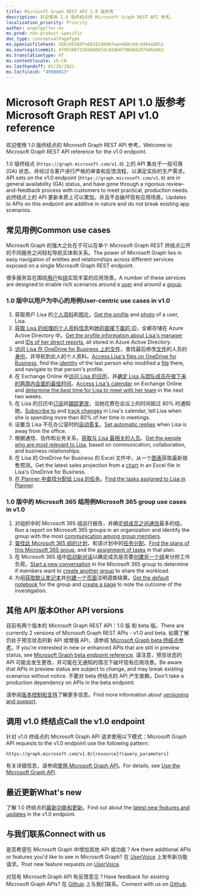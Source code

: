 ```yaml
---
title: Microsoft Graph REST API 1.0 版参考
description: 欢迎使用 1.0 版终结点的 Microsoft Graph REST API 参考。
localization_priority: Priority
author: angelgolfer-ms
ms.prod: non-product-specific
doc_type: conceptualPageType
ms.openlocfilehash: 56bc6b580fe691810600feee468c94cdd8a4d852
ms.sourcegitcommit: 479b366f3265b666fdc024b0f90b8d29764bb4b2
ms.translationtype: HT
ms.contentlocale: zh-CN
ms.lasthandoff: 01/26/2021
ms.locfileid: "49980813"
---
```

# <a name="microsoft-graph-rest-api-v10-reference"></a><span data-ttu-id="c78ba-103">Microsoft Graph REST API 1.0 版参考</span><span class="sxs-lookup"><span data-stu-id="c78ba-103">Microsoft Graph REST API v1.0 reference</span></span>

<span data-ttu-id="c78ba-104">欢迎使用 1.0 版终结点的 Microsoft Graph REST API 参考。</span><span class="sxs-lookup"><span data-stu-id="c78ba-104">Welcome to Microsoft Graph REST API reference for the v1.0 endpoint.</span></span>

<span data-ttu-id="c78ba-105">1.0 版终结点 (`https://graph.microsoft.com/v1.0`) 上的 API 集处于一般可用 (GA) 状态，并经过与客户进行严格的审查和反馈流程，以满足实际的生产需求。</span><span class="sxs-lookup"><span data-stu-id="c78ba-105">API sets on the v1.0 endpoint (`https://graph.microsoft.com/v1.0`) are in general availability (GA) status, and have gone through a rigorous review-and-feedback process with customers to meet practical, production needs.</span></span> <span data-ttu-id="c78ba-106">此终结点上的 API 更新本质上可以累加，并且不会破坏现有应用场景。</span><span class="sxs-lookup"><span data-stu-id="c78ba-106">Updates to APIs on this endpoint are additive in nature and do not break existing app scenarios.</span></span>

## <a name="common-use-cases"></a><span data-ttu-id="c78ba-107">常见用例</span><span class="sxs-lookup"><span data-stu-id="c78ba-107">Common use cases</span></span>

<span data-ttu-id="c78ba-108">Microsoft Graph 的强大之处在于可以在单个 Microsoft Graph REST 终结点公开的不同服务之间轻松导航实体和关系。</span><span class="sxs-lookup"><span data-stu-id="c78ba-108">The power of Microsoft Graph lies in easy navigation of entities and relationships across different services exposed on a single Microsoft Graph REST endpoint.</span></span>

<span data-ttu-id="c78ba-109">很多服务旨在围绕[用户](./resources/user.md)和[组](./resources/group.md)实现丰富的应用场景。</span><span class="sxs-lookup"><span data-stu-id="c78ba-109">A number of these services are designed to enable rich scenarios around a [user](./resources/user.md) and around a [group](./resources/group.md).</span></span>

### <a name="user-centric-use-cases-in-v10"></a><span data-ttu-id="c78ba-110">1.0 版中以用户为中心的用例</span><span class="sxs-lookup"><span data-stu-id="c78ba-110">User-centric use cases in v1.0</span></span>

1. <span data-ttu-id="c78ba-111">获取用户 Lisa 的[个人资料](./api/user-get.md)和[照片](./resources/profilephoto.md)。</span><span class="sxs-lookup"><span data-stu-id="c78ba-111">[Get the profile](./api/user-get.md) and [photo](./resources/profilephoto.md) of a user, Lisa.</span></span>
2. <span data-ttu-id="c78ba-112">[获取 Lisa 的经理的个人资料信息](./api/user-list-manager.md)和[她的直接下属的 ID](./api/user-list-directreports.md)，全都存储在 Azure Active Directory 中。</span><span class="sxs-lookup"><span data-stu-id="c78ba-112">[Get the profile information about Lisa's manager](./api/user-list-manager.md) and [IDs of her direct reports](./api/user-list-directreports.md), all stored in Azure Active Directory.</span></span>
3. <span data-ttu-id="c78ba-113">[访问 Lisa 在 OneDrive for Business 上的文件](./api/driveitem-list-children.md)，查找最后修改[文件](./resources/driveitem.md)的人员的[身份](./resources/identityset.md)，并导航到此人的个人资料。</span><span class="sxs-lookup"><span data-stu-id="c78ba-113">[Access Lisa's files on OneDrive for Business](./api/driveitem-list-children.md), find the [identity](./resources/identityset.md) of the last person who modified a [file](./resources/driveitem.md) there, and navigate to that person's profile.</span></span>
4. <span data-ttu-id="c78ba-114">在 Exchange Online 中[访问 Lisa 的日历](./api/calendar-get.md)，并[确定 Lisa 与团队成员在接下来的两周内会面的最佳时间](./api/user-findmeetingtimes.md)。</span><span class="sxs-lookup"><span data-stu-id="c78ba-114">[Access Lisa's calendar](./api/calendar-get.md) on Exchange Online and [determine the best time for Lisa to meet with her team](./api/user-findmeetingtimes.md) in the next two weeks.</span></span>
5. <span data-ttu-id="c78ba-115">在 Lisa 的日历中[订阅](./api/subscription-post-subscriptions.md)并[跟踪更改](./api/event-delta.md)，当她花费在会议上的时间超过 80% 时通知她。</span><span class="sxs-lookup"><span data-stu-id="c78ba-115">[Subscribe to](./api/subscription-post-subscriptions.md) and [track changes](./api/event-delta.md) in Lisa's calendar, tell Lisa when she is spending more than 80% of her time in meetings.</span></span>
6. <span data-ttu-id="c78ba-116">设置当 Lisa 不在办公室时的[自动答复](./api/user-update-mailboxsettings.md#example-1)。</span><span class="sxs-lookup"><span data-stu-id="c78ba-116">[Set automatic replies](./api/user-update-mailboxsettings.md#example-1) when Lisa is away from the office.</span></span>
7. <span data-ttu-id="c78ba-117">根据通信、协作和业务关系，[获取与 Lisa 最相关的人员](./api/user-list-people.md)。</span><span class="sxs-lookup"><span data-stu-id="c78ba-117">[Get the people who are most relevant to Lisa](./api/user-list-people.md), based on communication, collaboration, and business relationships.</span></span>
8. <span data-ttu-id="c78ba-118">在 Lisa 的 OneDrive for Business 的 Excel 文件中，从一个[图表](./resources/chart.md)获取最新销售预测。</span><span class="sxs-lookup"><span data-stu-id="c78ba-118">Get the latest sales projection from a [chart](./resources/chart.md) in an Excel file in Lisa's OneDrive for Business.</span></span>
9. <span data-ttu-id="c78ba-119">[在 Planner 中查找分配给 Lisa 的任务](./api/planneruser-list-tasks.md)。</span><span class="sxs-lookup"><span data-stu-id="c78ba-119">[Find the tasks assigned to Lisa in Planner](./api/planneruser-list-tasks.md).</span></span>

### <a name="microsoft-365-group-use-cases-in-v10"></a><span data-ttu-id="c78ba-120">1.0 版中的 Microsoft 365 组用例</span><span class="sxs-lookup"><span data-stu-id="c78ba-120">Microsoft 365 group use cases in v1.0</span></span>

1. <span data-ttu-id="c78ba-121">对组织中的 Microsoft 365 组运行报告，并确定[组成员之间通信](./api/reportroot-getoffice365groupsactivitycounts.md)最多的组。</span><span class="sxs-lookup"><span data-stu-id="c78ba-121">Run a report on Microsoft 365 groups in an organization and identify the group with the most [communication among group members](./api/reportroot-getoffice365groupsactivitycounts.md).</span></span>
2. <span data-ttu-id="c78ba-122">[查找此 Microsoft 365 组的计划](./api/plannergroup-list-plans.md)，和该计划中的[任务分配](./resources/plannerassignments.md)。</span><span class="sxs-lookup"><span data-stu-id="c78ba-122">[Find the plans of this Microsoft 365 group](./api/plannergroup-list-plans.md), and the [assignment of tasks](./resources/plannerassignments.md) in that plan.</span></span>
3. <span data-ttu-id="c78ba-123">在 Microsoft 365 组中[启动新对话](./api/group-post-conversations.md)以确定成员是否要[创建另一个组](./api/group-post-groups.md)来分担工作负荷。</span><span class="sxs-lookup"><span data-stu-id="c78ba-123">[Start a new conversation](./api/group-post-conversations.md) in the Microsoft 365 group to determine if members want to [create another group](./api/group-post-groups.md) to share the workload.</span></span>
4. <span data-ttu-id="c78ba-124">为组[获取默认笔记本](./api/notebook-get.md)并[创建一个页面](./api/section-post-pages.md)注明调查结果。</span><span class="sxs-lookup"><span data-stu-id="c78ba-124">[Get the default notebook](./api/notebook-get.md) for the group and [create a page](./api/section-post-pages.md) to note the outcome of the investigation.</span></span>

## <a name="other-api-versions"></a><span data-ttu-id="c78ba-125">其他 API 版本</span><span class="sxs-lookup"><span data-stu-id="c78ba-125">Other API versions</span></span>

<span data-ttu-id="c78ba-126">目前有两个版本的 Microsoft Graph REST API：1.0 版 和 beta 版。</span><span class="sxs-lookup"><span data-stu-id="c78ba-126">There are currently 2 versions of Microsoft Graph REST APIs - v1.0 and beta.</span></span>
<span data-ttu-id="c78ba-127">如需了解仍处于预览状态的新 API 或增强 API，请参阅 [Microsoft Graph beta 终结点参考](/graph/api/overview?view=graph-rest-beta&preserve-view=true)。</span><span class="sxs-lookup"><span data-stu-id="c78ba-127">If you're interested in new or enhanced APIs that are still in preview status, see [Microsoft Graph beta endpoint reference](/graph/api/overview?view=graph-rest-beta&preserve-view=true).</span></span> <span data-ttu-id="c78ba-128">请注意，预览状态的 API 可能会发生更改，并可能在无通知的情况下破坏现有应用场景。</span><span class="sxs-lookup"><span data-stu-id="c78ba-128">Be aware that APIs in preview status are subject to change, and may break existing scenarios without notice.</span></span> <span data-ttu-id="c78ba-129">不要对 beta 终结点的 API 产生依赖。</span><span class="sxs-lookup"><span data-stu-id="c78ba-129">Don't take a production dependency on APIs in the beta endpoint.</span></span>

<span data-ttu-id="c78ba-130">请参阅[版本控制和支持](/graph/versioning-and-support)了解更多信息。</span><span class="sxs-lookup"><span data-stu-id="c78ba-130">Find more information about [versioning and support](/graph/versioning-and-support).</span></span>

## <a name="call-the-v10-endpoint"></a><span data-ttu-id="c78ba-131">调用 v1.0 终结点</span><span class="sxs-lookup"><span data-stu-id="c78ba-131">Call the v1.0 endpoint</span></span>

<span data-ttu-id="c78ba-132">针对 v1.0 终结点的 Microsoft Graph API 请求使用以下模式：</span><span class="sxs-lookup"><span data-stu-id="c78ba-132">Microsoft Graph API requests to the v1.0 endpoint use the following pattern:</span></span>

```http
https://graph.microsoft.com/v1.0/{resource}?[query_parameters]
```

<span data-ttu-id="c78ba-133">有关详细信息，请参阅[使用 Microsoft Graph API](/graph/use-the-api)。</span><span class="sxs-lookup"><span data-stu-id="c78ba-133">For details, see [Use the Microsoft Graph API](/graph/use-the-api).</span></span>

## <a name="whats-new"></a><span data-ttu-id="c78ba-134">最近更新</span><span class="sxs-lookup"><span data-stu-id="c78ba-134">What's new</span></span>
<span data-ttu-id="c78ba-135">了解 1.0 终结点的[最新功能和更新](/graph/whats-new-overview)。</span><span class="sxs-lookup"><span data-stu-id="c78ba-135">Find out about the [latest new features and updates](/graph/whats-new-overview) in the v1.0 endpoint.</span></span>

## <a name="connect-with-us"></a><span data-ttu-id="c78ba-136">与我们联系</span><span class="sxs-lookup"><span data-stu-id="c78ba-136">Connect with us</span></span>

<span data-ttu-id="c78ba-137">是否希望在 Microsoft Graph 中增加其他 API 或功能？</span><span class="sxs-lookup"><span data-stu-id="c78ba-137">Are there additional APIs or features you'd like to see in Microsoft Graph?</span></span> <span data-ttu-id="c78ba-138">在 [UserVoice](https://officespdev.uservoice.com/forums/224641-general/filters/new?category_id=101632) 上发布新功能请求。</span><span class="sxs-lookup"><span data-stu-id="c78ba-138">Post new feature requests on [UserVoice](https://officespdev.uservoice.com/forums/224641-general/filters/new?category_id=101632).</span></span>

<span data-ttu-id="c78ba-139">对现有 Microsoft Graph API 有反馈意见？</span><span class="sxs-lookup"><span data-stu-id="c78ba-139">Have feedback for existing Microsoft Graph APIs?</span></span> <span data-ttu-id="c78ba-140">在 [Github](https://github.com/microsoftgraph/microsoft-graph-docs/issues) 上与我们联系。</span><span class="sxs-lookup"><span data-stu-id="c78ba-140">Connect with us on [Github](https://github.com/microsoftgraph/microsoft-graph-docs/issues).</span></span>
